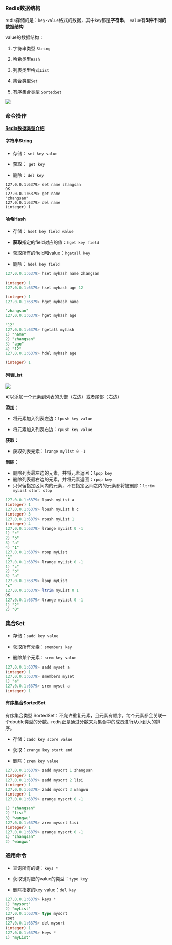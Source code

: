 ### Redis数据结构

redis存储的是：`key-value`格式的数据，其中`key`都是**字符串**， `value`有**5种不同的数据结构**

value的数据结构：

1. 字符串类型 `String`

2. 哈希类型`Hash`

3. 列表类型格式`List`

4. 集合类型`Set`

5. 有序集合类型 `SortedSet`

![](https://blogimage-1255618592.cos.ap-chengdu.myqcloud.com/img20200301155407.png)

### 命令操作

[**Redis数据类型介绍**](https://www.redis.com.cn/topics/data-types-intro#strings)

#### 字符串String

- 存储： `set key value`

- 获取：` get key`

- 删除： `del key`

```
127.0.0.1:6379> set name zhangsan
OK
127.0.0.1:6379> get name
"zhangsan"
127.0.0.1:6379> del name
(integer) 1
```

#### 哈希Hash

- 存储： `hset key field value`

- **获取**指定的field对应的值：`hget key field`

- 获取所有的field和value：`hgetall key`

- 删除： `hdel key field`

```sql
127.0.0.1:6379> hset myhash name zhangsan

(integer) 1
127.0.0.1:6379> hset myhash age 12

(integer) 1
127.0.0.1:6379> hget myhash name

"zhangsan"
127.0.0.1:6379> hget myhash age

"12"
127.0.0.1:6379> hgetall myhash
1) "name"
2) "zhangsan"
3) "age"
4) "12"
127.0.0.1:6379> hdel myhash age

(integer) 1
```

#### 列表List

![](https://blogimage-1255618592.cos.ap-chengdu.myqcloud.com/img20200301181032.png)

可以添加一个元素到列表的头部（左边）或者尾部（右边）

**添加：**

- 将元素加入列表左边：`lpush key value`

- 将元素加入列表右边：`rpush key value`

**获取：**

- 获取列表元素：`lrange mylist 0 -1`

**删除：**

- 删除列表最左边的元素，并将元素返回：`lpop key` 
- 删除列表最右边的元素，并将元素返回：`rpop key` 
- 只保留指定区间内的元素，不在指定区间之内的元素都将被删除：`ltrim myList start stop`

```sql
127.0.0.1:6379> lpush myList a
(integer) 1
127.0.0.1:6379> lpush myList b c
(integer) 3
127.0.0.1:6379> rpush myList 1
(integer) 4
127.0.0.1:6379> lrange myList 0 -1
1) "c"
2) "b"
3) "a"
4) "1"
127.0.0.1:6379> rpop myList
"1"
127.0.0.1:6379> lrange myList 0 -1
1) "c"
2) "b"
3) "a"
127.0.0.1:6379> lpop myList
"c"
127.0.0.1:6379> ltrim myList 0 1
OK
127.0.0.1:6379> lrange myList 0 -1
1) "2"
2) "0"
```

### 集合Set

- 存储：`sadd key value`

- 获取所有元素：`smembers key`

- 删除某个元素：`srem key value`

```sql
127.0.0.1:6379> sadd myset a
(integer) 1
127.0.0.1:6379> smembers myset
1) "a"
127.0.0.1:6379> srem myset a
(integer) 1
```

#### 有序集合SortedSet

有序集合类型 SortedSet：不允许重复元素，且元素有顺序。每个元素都会关联一个double类型的分数。redis正是通过分数来为集合中的成员进行从小到大的排序。

- 存储：`zadd key score value`

- 获取：`zrange key start end`

- 删除：`zrem key value`

```sql
127.0.0.1:6379> zadd mysort 1 zhangsan
(integer) 1
127.0.0.1:6379> zadd mysort 2 lisi
(integer) 1
127.0.0.1:6379> zadd mysort 3 wangwu
(integer) 1
127.0.0.1:6379> zrange mysort 0 -1

1) "zhangsan"
2) "lisi"
3) "wangwu"
127.0.0.1:6379> zrem mysort lisi
(integer) 1
127.0.0.1:6379> zrange mysort 0 -1
1) "zhangsan"
2) "wangwu"
```

### 通用命令

- 查询所有的键：`keys *`

- 获取键对应的value的类型：`type key `

- 删除指定的key value：`del key`

```sql
127.0.0.1:6379> keys *
1) "mysort"
2) "myList"
127.0.0.1:6379> type mysort
zset
127.0.0.1:6379> del mysort
(integer) 1
127.0.0.1:6379> keys *
1) "myList"
```
